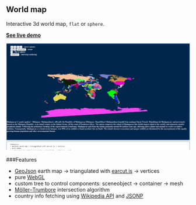 ## World map

Interactive 3d world map, `flat` or `sphere`.

[**See live demo**]( https://sergeiudris.github.io/3d-world-map/)

![Alt text](/snapshot.png?raw=true "snapshot.png")

###Features

 * [GeoJson](http://geojson.org/) earth map → triangulated with [earcut.js](https://github.com/mapbox/earcut) → vertices
 * pure [WebGL](https://developer.mozilla.org/en-US/docs/Web/API/WebGL_API)
 * custom tree to control components: sceneobject → container → mesh
 * [Möller–Trumbore](https://en.wikipedia.org/wiki/M%C3%B6ller%E2%80%93Trumbore_intersection_algorithm) intersection algorithm
 * country info fetching using [Wikipedia API](https://www.mediawiki.org/wiki/API:Main_page) and [JSONP](https://en.wikipedia.org/wiki/JSONP)
